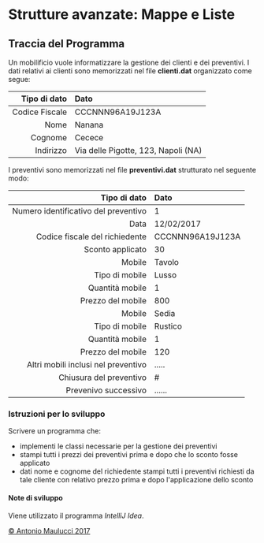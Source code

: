 # Strutture avanzate: Mappe  e Liste

## Traccia del Programma

Un mobilificio vuole informatizzare la gestione dei clienti e dei preventivi.
I dati relativi ai clienti sono memorizzati nel file **clienti.dat** organizzato come segue:

| Tipo di dato | Dato |
| ---: | :--- |
|Codice Fiscale | CCCNNN96A19J123A |
| Nome | Nanana |
| Cognome | Cecece |
| Indirizzo | Via delle Pigotte, 123, Napoli (NA) |

I preventivi sono memorizzati nel file **preventivi.dat** strutturato nel seguente modo:

| Tipo di dato | Dato |
| ---: | :--- |
| Numero identificativo del preventivo | 1 |
| Data | 12/02/2017 |
| Codice fiscale del richiedente | CCCNNN96A19J123A |
| Sconto applicato | 30 |
| Mobile | Tavolo |
| Tipo di mobile | Lusso |
| Quantità mobile | 1 |
| Prezzo del mobile | 800 |
| Mobile | Sedia |
| Tipo di mobile | Rustico |
| Quantità mobile | 1 |
| Prezzo del mobile | 120 |
| Altri mobili inclusi nel preventivo | ..... |
|Chiusura del preventivo | # |
| Prevenivo successivo | ...... |

### Istruzioni per lo sviluppo

Scrivere un programma che:

- implementi le classi necessarie per la gestione dei preventivi
- stampi tutti i prezzi dei preventivi prima e dopo che lo sconto fosse applicato
- dati nome e cognome del richiedente stampi tutti i preventivi richiesti da tale cliente con relativo prezzo prima e dopo l'applicazione dello sconto

#### Note di sviluppo

Viene utilizzato il programma *IntelliJ Idea*.

[© Antonio Maulucci 2017](http://www.antomau.com)
